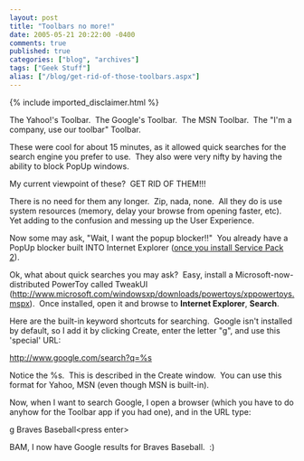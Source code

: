 ```yaml
---
layout: post
title: "Toolbars no more!"
date: 2005-05-21 20:22:00 -0400
comments: true
published: true
categories: ["blog", "archives"]
tags: ["Geek Stuff"]
alias: ["/blog/get-rid-of-those-toolbars.aspx"]
---
```

<!-- more -->
{% include imported_disclaimer.html %}
<P>The Yahoo!'s Toolbar.&nbsp; The&nbsp;Google's Toolbar.&nbsp; The&nbsp;MSN Toolbar.&nbsp; The "I'm a company, use our toolbar" Toolbar.</P>
<P>These were cool for about 15 minutes, as it allowed quick searches for the search engine you prefer to use.&nbsp; They also were very nifty by having the ability to block PopUp windows.</P>
<P>My current viewpoint of these?&nbsp; GET RID OF THEM!!!&nbsp; </P>
<P>There is no need for them any longer.&nbsp; Zip, nada, none.&nbsp; All they do is use system resources (memory, delay your browse from opening faster, etc).&nbsp; Yet adding to the confusion and messing up the User Experience.&nbsp; </P>
<P>Now some may ask, "Wait, I want the popup blocker!!"&nbsp; You already have a PopUp blocker built INTO Internet Explorer (<A HREF="/blogs/eduncan911/archive/2005/05/21/150.aspx" target=_blank>once you install Service Pack 2</A>).</P>
<P>Ok, what about quick searches you may ask?&nbsp; Easy, install a Microsoft-now-distributed PowerToy called TweakUI (<A href="http://www.microsoft.com/windowsxp/downloads/powertoys/xppowertoys.mspx">http://www.microsoft.com/windowsxp/downloads/powertoys/xppowertoys.mspx</A>).&nbsp; Once installed, open it and browse to <STRONG>Internet Explorer</STRONG>, <STRONG>Search</STRONG>.</P>
<P>Here are the built-in keyword shortcuts for searching.&nbsp; Google isn't installed by default, so I add it by clicking Create, enter the letter "g", and use this 'special' URL:</P>
<P><A href="http://www.google.com/search?q=%s">http://www.google.com/search?q=%s</A></P>
<P>Notice the %s.&nbsp; This is described in the Create window.&nbsp; You can use this format for Yahoo, MSN (even though MSN is built-in).</P>
<P>Now, when I want to search Google, I open a browser (which you have to do anyhow for the Toolbar app if you had one), and in the URL type:</P>
<P>g Braves Baseball&lt;press enter&gt;</P>
<P>BAM, I now have Google results for Braves Baseball.&nbsp; :)</P>
<P>&nbsp;</P>
